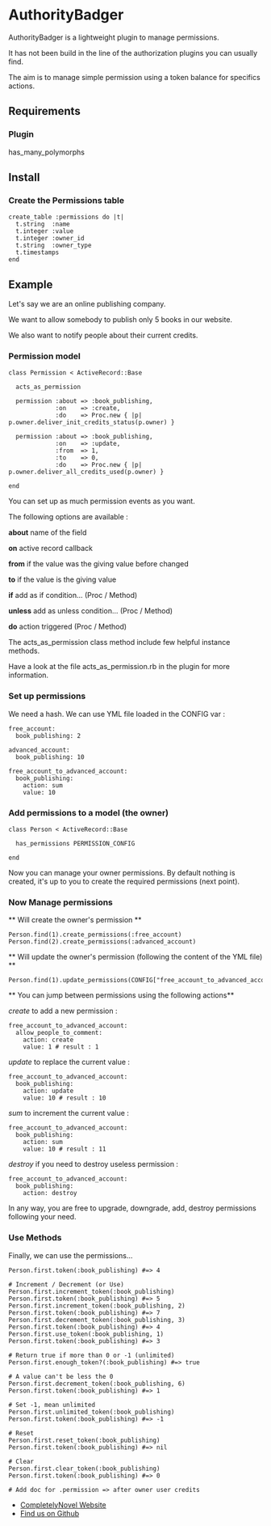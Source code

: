 # AuthorityBadger

AuthorityBadger is a lightweight plugin to manage permissions.

It has not been build in the line of the authorization plugins you can usually find.

The aim is to manage simple permission using a token balance for specifics actions.

## Requirements

### Plugin

has_many_polymorphs

## Install

### Create the Permissions table

    create_table :permissions do |t|
      t.string  :name
      t.integer :value
      t.integer :owner_id
      t.string  :owner_type
      t.timestamps
    end

## Example

Let's say we are an online publishing company.

We want to allow somebody to publish only 5 books in our website.

We also want to notify people about their current credits.

### Permission model

    class Permission < ActiveRecord::Base
  
      acts_as_permission

      permission :about => :book_publishing, 
                 :on    => :create,
                 :do    => Proc.new { |p| p.owner.deliver_init_credits_status(p.owner) }

      permission :about => :book_publishing, 
                 :on    => :update,
                 :from  => 1,
                 :to    => 0,
                 :do    => Proc.new { |p| p.owner.deliver_all_credits_used(p.owner) }
                              
    end

You can set up as much permission events as you want.


The following options are available :

**about** name of the field

**on** active record callback

**from** if the value was the giving value before changed

**to** if the value is the giving value

**if** add as if condition... (Proc / Method)

**unless** add as unless condition... (Proc / Method)

**do** action triggered (Proc / Method)


The acts_as_permission class method include few helpful instance methods.

Have a look at the file acts_as_permission.rb in the plugin for more information.

### Set up permissions

We need a hash. We can use YML file loaded in the CONFIG var :

    free_account:
      book_publishing: 2
      
    advanced_account:
      book_publishing: 10

    free_account_to_advanced_account:
      book_publishing:
        action: sum
        value: 10
      
### Add permissions to a model (the owner)

    class Person < ActiveRecord::Base

      has_permissions PERMISSION_CONFIG
  
    end

Now you can manage your owner permissions. By default nothing is created, it's up to you to create the required permissions (next point).

### Now Manage permissions

** Will create the owner's permission **

    Person.find(1).create_permissions(:free_account)
    Person.find(2).create_permissions(:advanced_account)

** Will update the owner's permission (following the content of the YML file) **

    Person.find(1).update_permissions(CONFIG["free_account_to_advanced_account"])

** You can jump between permissions using the following actions**

*create* to add a new permission :

    free_account_to_advanced_account:
      allow_people_to_comment:
        action: create
        value: 1 # result : 1

*update* to replace the current value :

    free_account_to_advanced_account:
      book_publishing:
        action: update
        value: 10 # result : 10

*sum* to increment the current value :

    free_account_to_advanced_account:
      book_publishing:
        action: sum
        value: 10 # result : 11

*destroy* if you need to destroy useless permission :

    free_account_to_advanced_account:
      book_publishing:
        action: destroy

In any way, you are free to upgrade, downgrade, add, destroy permissions following your need.
        
### Use Methods

Finally, we can use the permissions...

    Person.first.token(:book_publishing) #=> 4
    
    # Increment / Decrement (or Use)
    Person.first.increment_token(:book_publishing)
    Person.first.token(:book_publishing) #=> 5
    Person.first.increment_token(:book_publishing, 2)
    Person.first.token(:book_publishing) #=> 7
    Person.first.decrement_token(:book_publishing, 3)
    Person.first.token(:book_publishing) #=> 4
    Person.first.use_token(:book_publishing, 1)
    Person.first.token(:book_publishing) #=> 3
    
    # Return true if more than 0 or -1 (unlimited)
    Person.first.enough_token?(:book_publishing) #=> true
    
    # A value can't be less the 0
    Person.first.decrement_token(:book_publishing, 6) 
    Person.first.token(:book_publishing) #=> 1
    
    # Set -1, mean unlimited
    Person.first.unlimited_token(:book_publishing)
    Person.first.token(:book_publishing) #=> -1
    
    # Reset
    Person.first.reset_token(:book_publishing)
    Person.first.token(:book_publishing) #=> nil
    
    # Clear
    Person.first.clear_token(:book_publishing)
    Person.first.token(:book_publishing) #=> 0

    # Add doc for .permission => after owner user credits
    
- [CompletelyNovel Website](http://www.completelynovel.com/ "CompletelyNovel")
- [Find us on Github](https://github.com/completelynovel "Github")